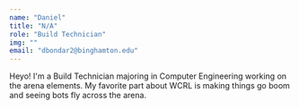 ```yaml
---
name: "Daniel"
title: "N/A"
role: "Build Technician"
img: ""
email: "dbondar2@binghamton.edu"
---
```

Heyo! I'm a Build Technician majoring in Computer Engineering working on the arena elements. My favorite part about WCRL is making things go boom and seeing bots fly across the arena.
